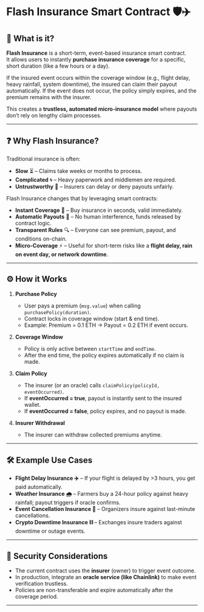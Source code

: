 # Flash Insurance Smart Contract 🛡️✈️

## 📌 What is it?

**Flash Insurance** is a short-term, event-based insurance smart contract.  
It allows users to instantly **purchase insurance coverage** for a specific, short duration (like a few hours or a day).

If the insured event occurs within the coverage window (e.g., flight delay, heavy rainfall, system downtime), the insured can claim their payout automatically. If the event does not occur, the policy simply expires, and the premium remains with the insurer.
 
This creates a **trustless, automated micro-insurance model** where payouts don’t rely on lengthy claim processes.
  
---  

## ❓ Why Flash Insurance? 

Traditional insurance is often:

- **Slow** ⏳ – Claims take weeks or months to process.
- **Complicated** 🌀 – Heavy paperwork and middlemen are required.
- **Untrustworthy** 🤔 – Insurers can delay or deny payouts unfairly.

Flash Insurance changes that by leveraging smart contracts:

- **Instant Coverage** 🚀 – Buy insurance in seconds, valid immediately.
- **Automatic Payouts** 💸 – No human interference, funds released by contract logic.
- **Transparent Rules** 🔍 – Everyone can see premium, payout, and conditions on-chain.
- **Micro-Coverage** ⚡ – Useful for short-term risks like a **flight delay, rain on event day, or network downtime**.

---

## ⚙️ How it Works

1. **Purchase Policy**

   - User pays a premium (`msg.value`) when calling `purchasePolicy(duration)`.
   - Contract locks in coverage window (start & end time).
   - Example: Premium = 0.1 ETH → Payout = 0.2 ETH if event occurs.

2. **Coverage Window**

   - Policy is only active between `startTime` and `endTime`.
   - After the end time, the policy expires automatically if no claim is made.

3. **Claim Policy**

   - The insurer (or an oracle) calls `claimPolicy(policyId, eventOccurred)`.
   - If **eventOccurred = true**, payout is instantly sent to the insured wallet.
   - If **eventOccurred = false**, policy expires, and no payout is made.

4. **Insurer Withdrawal**
   - The insurer can withdraw collected premiums anytime.

---

## 🛠 Example Use Cases

- **Flight Delay Insurance ✈️** – If your flight is delayed by >3 hours, you get paid automatically.
- **Weather Insurance 🌧️** – Farmers buy a 24-hour policy against heavy rainfall; payout triggers if oracle confirms.
- **Event Cancellation Insurance 🎤** – Organizers insure against last-minute cancellations.
- **Crypto Downtime Insurance ⛓️** – Exchanges insure traders against downtime or outage events.

---

## 🔐 Security Considerations

- The current contract uses the **insurer** (owner) to trigger event outcome.
- In production, integrate an **oracle service (like Chainlink)** to make event verification trustless.
- Policies are non-transferable and expire automatically after the coverage period.

---
